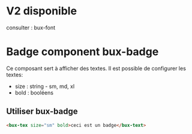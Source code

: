 # V2 disponible

consulter : bux-font

# Badge component bux-badge

Ce composant sert à afficher des textes.
Il est possible de configurer les textes:

- size : string - sm, md, xl
- bold : booléens

## Utiliser bux-badge

```html
<bux-tex size="sm" bold>ceci est un badge</bux-text>
```
